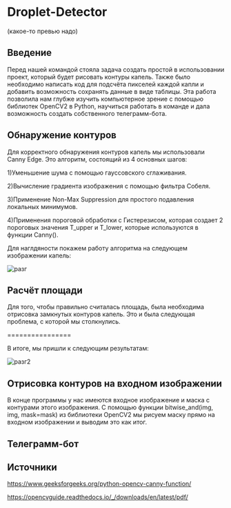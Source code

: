 # Droplet-Detector
(какое-то превью надо)

## Введение
Перед нашей командой стояла задача создать простой в использовании проект, который будет рисовать контуры капель. Также было необходимо написать код для подсчёта пикселей каждой капли и добавить возможность сохранять данные в виде таблицы. Эта работа позволила нам глубже изучить компьютерное зрение с помощью библиотек OpenCV2 в Python, научиться работать в команде и дала возможность создать собственного телеграмм-бота.

## Обнаружение контуров
Для корректного обнаружения контуров капель мы использовали Canny Edge. Это алгоритм, состоящий из 4 основных шагов:

1)Уменьшение шума с помощью гауссовского сглаживания.

2)Вычисление градиента изображения с помощью фильтра Собеля.

3)Применение Non-Max Suppression для простого подавления локальных минимумов.

4)Применения пороговой обработки с Гистерезисом, которая создает 2 пороговых значения T_upper и T_lower, которые используются в функции Canny().

Для наглдяности покажем работу алгоритма на следующем изображении капель:

![разг](https://github.com/kvasik3000/Droplet-Detector/assets/124969658/32e768ae-bb56-4cb3-b32c-61f6f3158c25)


## Расчёт площади

Для того, чтобы правильно считалась площадь, была необходима отрисовка замкнутых контуров капель. Это и была следующая проблема, с которой мы столкнулись.

================

В итоге, мы пришли к следующим результатам:

![разг2](https://github.com/kvasik3000/Droplet-Detector/assets/124969658/7904d768-380c-4ff6-be3d-87fbaf159be0)


## Отрисовка контуров на входном изображении

В конце программы у нас имеются входное изображение и маска с контурами этого изображения. С помощью функции bitwise_and(img, img, mask=mask) из библиотеки OpenCV2 мы рисуем маску прямо на входном изображении и выводим это как итог.

## Телеграмм-бот

## Источники

https://www.geeksforgeeks.org/python-opencv-canny-function/

https://opencvguide.readthedocs.io/_/downloads/en/latest/pdf/
